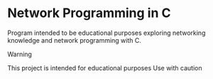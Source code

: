 # Network Programming in C

Program intended to be educational purposes exploring networking knowledge
and network programming with C.

> [!WARNING]
> This project is intended for educational purposes
> Use with caution
